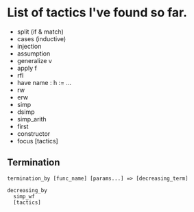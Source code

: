 # List of tactics I've found so far.

* split (if & match)
* cases (inductive)
* injection 
* assumption
* generalize v
* apply f
* rfl
* have name : h := ...
* rw
* erw
* simp
* dsimp
* simp_arith
* first
* constructor
* focus [tactics]

## Termination
```
termination_by [func_name] [params...] => [decreasing_term]
```

```
decreasing_by
  simp_wf
  [tactics]
```
